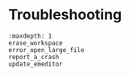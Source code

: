 # Troubleshooting


```{toctree}
:maxdepth: 1
erase_workspace
error_open_large_file
report_a_crash
update_emeditor
```
